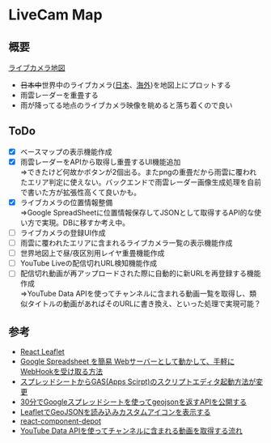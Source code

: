 # LiveCam Map

## 概要

[ライブカメラ地図](https://livecam-map.vercel.app/)

- ~~日本中~~世界中のライブカメラ([日本](https://livecam.asia/)、[海外](https://www.cametan.com/world/))を地図上にプロットする
- 雨雲レーダーを重畳する
- 雨が降ってる地点のライブカメラ映像を眺めると落ち着くので良い

## ToDo

- [x] ベースマップの表示機能作成
- [x] 雨雲レーダーをAPIから取得し重畳するUI機能追加  
⇒できたけど何故かボタンが2個出る。またpngの重畳だから雨雲に覆われたエリア判定に使えない。バックエンドで雨雲レーダー画像生成処理を自前で書いた方が拡張性高くて良いかも。
- [x] ライブカメラの位置情報整備  
⇒Google SpreadSheetに位置情報保存してJSONとして取得するAPI的な使い方で実現。DBに移すか考え中。
- [ ] ライブカメラの登録UI作成
- [ ] 雨雲に覆われたエリアに含まれるライブカメラ一覧の表示機能作成
- [ ] 世界地図上で昼/夜区別用レイヤ重畳機能作成
- [ ] YouTube Liveの配信切れURL検知機能作成
- [ ] 配信切れ動画が再アップロードされた際に自動的に新URLを再登録する機能作成  
⇒YouTube Data APIを使ってチャンネルに含まれる動画一覧を取得し、類似タイトルの動画があればそのURLに書き換え、といった処理で実現可能？

## 参考
- [React Leaflet](https://react-leaflet.js.org/)
- [Google Spreadsheet を簡易 Webサーバーとして動かして、手軽にWebHookを受け取る方法](https://qiita.com/kunichiko/items/7f64c7c80b44b15371a3)
- [スプレッドシートからGAS(Apps Scirpt)のスクリプトエディタ起動方法が変更](https://auto-worker.com/blog/?p=4607)
- [30分でGoogleスプレッドシートを使ってgeojsonを返すAPIを公開する](https://qiita.com/zero3/items/0a56be4f7dfc4b74ca88)
- [LeafletでGeoJSONを読み込みカスタムアイコンを表示する](https://qiita.com/asahina820/items/7ea0ac3fc2fbbbe7512a)
- [react-component-depot](https://github.com/codegeous/react-component-depot/blob/master/src/pages/Leaflet/markers.js)
- [YouTube Data APIを使ってチャンネルに含まれる動画を取得する流れ](https://zenn.dev/yorifuji/articles/youtube-data-api)
